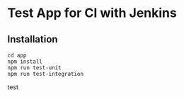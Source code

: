 # Test App for CI with Jenkins

## Installation

```
cd app
npm install
npm run test-unit
npm run test-integration
```

test
